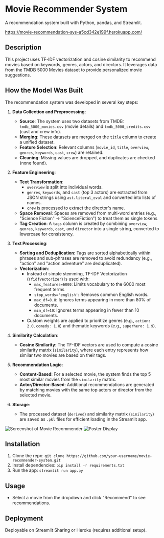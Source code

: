 # Movie Recommender System
A recommendation system built with Python, pandas, and Streamlit.

https://movie-recommendation-sys-a5cd342e199f.herokuapp.com/


## Description
This project uses TF-IDF vectorization and cosine similarity to recommend movies based on keywords, genres, actors, and directors. It leverages data from the TMDB 5000 Movies dataset to provide personalized movie suggestions.

## How the Model Was Built

The recommendation system was developed in several key steps:

1. **Data Collection and Preprocessing**:
   - **Source**: The system uses two datasets from TMDB: `tmdb_5000_movies.csv` (movie details) and `tmdb_5000_credits.csv` (cast and crew info).
   - **Merging**: These datasets are merged on the `title` column to create a unified dataset.
   - **Feature Selection**: Relevant columns (`movie_id`, `title`, `overview`, `genres`, `keywords`, `cast`, `crew`) are retained.
   - **Cleaning**: Missing values are dropped, and duplicates are checked (none found).

2. **Feature Engineering**:
   - **Text Transformation**: 
     - `overview` is split into individual words.
     - `genres`, `keywords`, and `cast` (top 3 actors) are extracted from JSON strings using `ast.literal_eval` and converted into lists of names.
     - `crew` is processed to extract the director's name.
   - **Space Removal**: Spaces are removed from multi-word entries (e.g., "Science Fiction" → "ScienceFiction") to treat them as single tokens.
   - **Tag Creation**: A `tags` column is created by combining `overview`, `genres`, `keywords`, `cast`, and `director` into a single string, converted to lowercase for consistency.

3. **Text Processing**:
   - **Sorting and Deduplication**: Tags are sorted alphabetically within phrases and sub-phrases are removed to avoid redundancy (e.g., "action" and "action adventure" are deduplicated).
   - **Vectorization**: 
     - Instead of simple stemming, TF-IDF Vectorization (`TfidfVectorizer`) is used with:
       - `max_features=6000`: Limits vocabulary to the 6000 most frequent terms.
       - `stop_words='english'`: Removes common English words.
       - `max_df=0.8`: Ignores terms appearing in more than 80% of documents.
       - `min_df=10`: Ignores terms appearing in fewer than 10 documents.
     - Custom weights are applied to prioritize genres (e.g., `action: 2.0`, `comedy: 1.8`) and thematic keywords (e.g., `superhero: 1.9`).

4. **Similarity Calculation**:
   - **Cosine Similarity**: The TF-IDF vectors are used to compute a cosine similarity matrix (`similarity`), where each entry represents how similar two movies are based on their tags.

5. **Recommendation Logic**:
   - **Content-Based**: For a selected movie, the system finds the top 5 most similar movies from the `similarity` matrix.
   - **Actor/Director-Based**: Additional recommendations are generated by matching movies with the same top actors or director from the selected movie.

6. **Storage**:
   - The processed dataset (`derived`) and similarity matrix (`similarity`) are saved as `.pkl` files for efficient loading in the Streamlit app.
  
![Screenshot of Movie Recommender](images/movie-rec1.png "Movie Recommender Interface")
![Poster Display](images/movie-rec2.png "Movie Posters")



## Installation
1. Clone the repo: `git clone https://github.com/your-username/movie-recommender-system.git`
2. Install dependencies: `pip install -r requirements.txt`
3. Run the app: `streamlit run app.py`




## Usage
- Select a movie from the dropdown and click "Recommend" to see recommendations.

## Deployment
Deployable on Streamlit Sharing or Heroku (requires additional setup).




